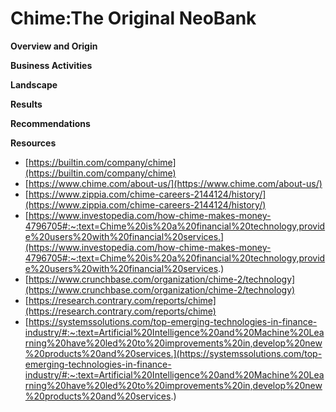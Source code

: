 # Chime:The Original NeoBank


**Overview and Origin**

**Business Activities**

**Landscape**

**Results**

**Recommendations**

**Resources**

- [https://builtin.com/company/chime](https://builtin.com/company/chime)
- [https://www.chime.com/about-us/](https://www.chime.com/about-us/)
- [https://www.zippia.com/chime-careers-2144124/history/](https://www.zippia.com/chime-careers-2144124/history/)
- [https://www.investopedia.com/how-chime-makes-money-4796705#:~:text=Chime%20is%20a%20financial%20technology,provide%20users%20with%20financial%20services.](https://www.investopedia.com/how-chime-makes-money-4796705#:~:text=Chime%20is%20a%20financial%20technology,provide%20users%20with%20financial%20services.)
- [https://www.crunchbase.com/organization/chime-2/technology](https://www.crunchbase.com/organization/chime-2/technology)
- [https://research.contrary.com/reports/chime](https://research.contrary.com/reports/chime)
- [https://systemssolutions.com/top-emerging-technologies-in-finance-industry/#:~:text=Artificial%20Intelligence%20and%20Machine%20Learning%20have%20led%20to%20improvements%20in,develop%20new%20products%20and%20services.](https://systemssolutions.com/top-emerging-technologies-in-finance-industry/#:~:text=Artificial%20Intelligence%20and%20Machine%20Learning%20have%20led%20to%20improvements%20in,develop%20new%20products%20and%20services.)